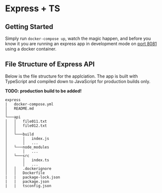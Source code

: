 # Express + TS

## Getting Started
Simply run
```docker-compose up```, watch the magic happen, and before you know it you are running an express app in development mode on [port 8081](http://localhost:8081) using a docker container.


## File Structure of Express API
Below is the file structure for the applciation. The app is built with TypeScript and compiled down to JavaScript for production builds only. 

**TODO: production build to be added!**
```
express
|   docker-compose.yml
│   README.md
│   
└───api
│   │   file011.txt
│   │   file012.txt
│   │
│   └───build
│       │   index.js
│       │   ...
│   └───node_modules
│       │   ...
│   └───src
│       │   index.ts
│       │   ...
│   │   .dockerignore
│   │   Dockerfile
|   |   package-lock.json
|   |   package.json
|   |   tsconfig.json
```